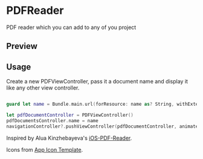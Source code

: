 # PDFReader
PDF reader which you can add to any of you project

## Preview




## Usage
Create a new PDFViewController, pass it a document name and display it like any other view controller. 

```swift

guard let name = Bundle.main.url(forResource: name as? String, withExtension: "pdf") else { return }

let pdfDocumentController = PDFViewController()
pdfDocumentsController.name = name
navigationController?.pushViewController(pdfDocumentController, animated: true)
```
Inspired by Alua Kinzhebayeva's [iOS-PDF-Reader](https://github.com/Alua-Kinzhebayeva/iOS-PDF-Reader).

Icons from [App Icon Template](http://designersstash.com/appicontemplate/?ref=sketchhunt).
